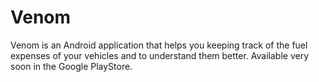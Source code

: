 # Venom
Venom is an Android application that helps you keeping track of the fuel expenses of your vehicles and to understand them better. Available very soon in the Google PlayStore.
